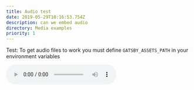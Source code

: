 ```yaml
---
title: Audio test
date: 2019-05-29T10:16:53.754Z
description: can we embed audio
directory: Media examples
priority: 1
---
```

Test:
To get audio files to work you must define ```GATSBY_ASSETS_PATH``` in your environment variables

<audio controls>
  <source src="{{TARGET_ASSETS_SRC}}/audio/my-audio.mp3" type="audio/mpeg">
  Your browser does not support the video tag.
</audio>